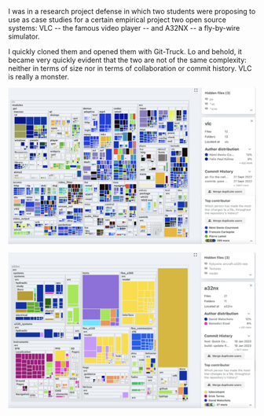 I was in a research project defense in which two students were proposing to use as case studies for a certain empirical project two open source systems: VLC -- the famous video player -- and A32NX -- a fly-by-wire simulator. 

I quickly cloned them and opened them with Git-Truck. Lo and behold, it became very quickly evident that the two are not of the same complexity: neither in terms of size nor in terms of collaboration or commit history. VLC is really a monster. 

![](../docs/assets/vlc-with-gittruck.png)

![](../docs/assets/a32nx-with-git-truck.png)

